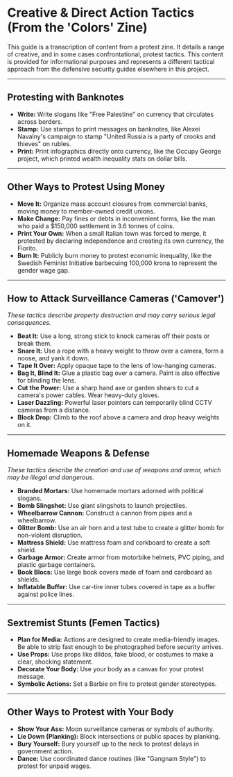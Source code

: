 # Creative & Direct Action Tactics (From the 'Colors' Zine)

This guide is a transcription of content from a protest zine. It details a range of creative, and in some cases confrontational, protest tactics. This content is provided for informational purposes and represents a different tactical approach from the defensive security guides elsewhere in this project.

---

## Protesting with Banknotes

*   **Write:** Write slogans like "Free Palestine" on currency that circulates across borders.
*   **Stamp:** Use stamps to print messages on banknotes, like Alexei Navalny's campaign to stamp "United Russia is a party of crooks and thieves" on rubles.
*   **Print:** Print infographics directly onto currency, like the Occupy George project, which printed wealth inequality stats on dollar bills.

---

## Other Ways to Protest Using Money

*   **Move It:** Organize mass account closures from commercial banks, moving money to member-owned credit unions.
*   **Make Change:** Pay fines or debts in inconvenient forms, like the man who paid a $150,000 settlement in 3.6 tonnes of coins.
*   **Print Your Own:** When a small Italian town was forced to merge, it protested by declaring independence and creating its own currency, the Fiorito.
*   **Burn It:** Publicly burn money to protest economic inequality, like the Swedish Feminist Initiative barbecuing 100,000 krona to represent the gender wage gap.

---

## How to Attack Surveillance Cameras ('Camover')

*These tactics describe property destruction and may carry serious legal consequences.*

*   **Beat It:** Use a long, strong stick to knock cameras off their posts or break them.
*   **Snare It:** Use a rope with a heavy weight to throw over a camera, form a noose, and yank it down.
*   **Tape It Over:** Apply opaque tape to the lens of low-hanging cameras.
*   **Bag It, Blind It:** Glue a plastic bag over a camera. Paint is also effective for blinding the lens.
*   **Cut the Power:** Use a sharp hand axe or garden shears to cut a camera's power cables. Wear heavy-duty gloves.
*   **Laser Dazzling:** Powerful laser pointers can temporarily blind CCTV cameras from a distance.
*   **Block Drop:** Climb to the roof above a camera and drop heavy weights on it.

---

## Homemade Weapons & Defense

*These tactics describe the creation and use of weapons and armor, which may be illegal and dangerous.*

*   **Branded Mortars:** Use homemade mortars adorned with political slogans.
*   **Bomb Slingshot:** Use giant slingshots to launch projectiles.
*   **Wheelbarrow Cannon:** Construct a cannon from pipes and a wheelbarrow.
*   **Glitter Bomb:** Use an air horn and a test tube to create a glitter bomb for non-violent disruption.
*   **Mattress Shield:** Use mattress foam and corkboard to create a soft shield.
*   **Garbage Armor:** Create armor from motorbike helmets, PVC piping, and plastic garbage containers.
*   **Book Blocs:** Use large book covers made of foam and cardboard as shields.
*   **Inflatable Buffer:** Use car-tire inner tubes covered in tape as a buffer against police lines.

---

## Sextremist Stunts (Femen Tactics)

*   **Plan for Media:** Actions are designed to create media-friendly images. Be able to strip fast enough to be photographed before security arrives.
*   **Use Props:** Use props like dildos, fake blood, or costumes to make a clear, shocking statement.
*   **Decorate Your Body:** Use your body as a canvas for your protest message.
*   **Symbolic Actions:** Set a Barbie on fire to protest gender stereotypes.

---

## Other Ways to Protest with Your Body

*   **Show Your Ass:** Moon surveillance cameras or symbols of authority.
*   **Lie Down (Planking):** Block intersections or public spaces by planking.
*   **Bury Yourself:** Bury yourself up to the neck to protest delays in government action.
*   **Dance:** Use coordinated dance routines (like "Gangnam Style") to protest for unpaid wages.
